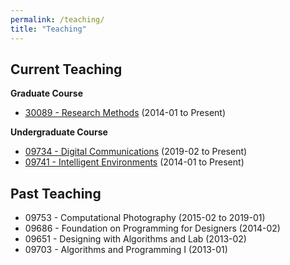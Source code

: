 ```yaml
---
permalink: /teaching/
title: "Teaching"
---
```

## Current Teaching

**Graduate Course**

- [30089 - Research Methods](../researchmethod/)                              (2014-01 to Present)

**Undergraduate Course**

- [09734 - Digital Communications](../DigiCom/)                        (2019-02 to Present)
- [09741 - Intelligent Environments](../IntEnv/)                      (2014-01 to Present)

## Past Teaching
- 09753 - Computational Photography                     (2015-02 to 2019-01)
- 09686 - Foundation on Programming for Designers 	    (2014-02)
- 09651 - Designing with Algorithms and Lab			    (2013-02)
- 09703 - Algorithms and Programming I 	                (2013-01)

